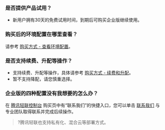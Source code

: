 ﻿### 是否提供产品试用？
- 新用户拥有30天的免费试用时间，到期后可购买企业版继续使用。


### 购买后的环境配置在哪里查看？
请参考 [购买方式 - 查看环境配置](https://www.tencentcloud.com/document/product/1165/51579)。


### 是否支持续费、升配等操作？
- 支持续费、升配等操作，具体请参考 [购买方式 - 续费和升配](https://www.tencentcloud.com/document/product/1165/51579)。
- 暂不支持降配，请您慎重选择。


### 企业版的四种配置没有我想要的怎么办？
在 [腾讯轻联控制台](https://console.cloud.tencent.com/ipaas) 购买页中有“联系我们”的快捷入口，您可以单击 [联系我们](https://intl.cloud.tencent.com/contact-sales) 与专业团队取得联系并完成后续操作。
>?腾讯轻联也支持私有化、混合云等部署方式。
